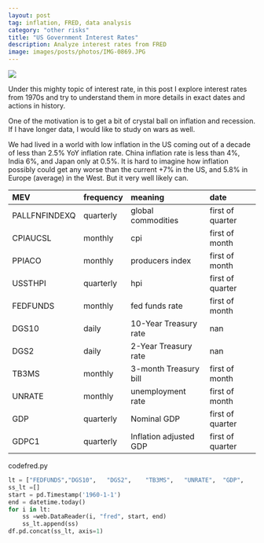```yaml
---
layout: post
tag: inflation, FRED, data analysis
category: "other risks"
title: "US Government Interest Rates"
description: Analyze interest rates from FRED
image: images/posts/photos/IMG-0869.JPG
---
```


![](/images/posts/photos/IMG-0869.jpg)

Under this mighty topic of interest rate, in this post I explore interest rates from 1970s and try to understand them in more details in exact dates and actions in history. 

One of the motivation is to get a bit of crystal ball on inflation and recession.  If I have longer data, I would like to study on wars as well.  

We had lived in a world with low inflation in the US coming out of a decade of less than 2.5% YoY inflation rate.  China inflation rate is less than 4%, India 6%, and Japan only at 0.5%.  It is hard to imagine how inflation possibly could get any worse than the current +7% in the US, and 5.8% in Europe (average) in the West.  But it very well likely can.   


<!-- print(tabulate(freq_tbl.iloc[:,:1], tablefmt="pipe", headers='keys')) -->


| MEV        | frequency   | meaning                | date                |
|:-----------|:------------|:--------------------|:--------------------|
| PALLFNFINDEXQ  | quarterly     | global commodities    | first of quarter |
| CPIAUCSL   | monthly     | cpi     | first of month      |
| PPIACO     | monthly     | producers index      | first of month      |
| USSTHPI    | quarterly   | hpi   | first of quarter    |
| FEDFUNDS   | monthly     | fed funds rate      | first of month      |
| DGS10      | daily       | 10-Year Treasury rate                | nan                 |
| DGS2      | daily       | 2-Year Treasury rate                | nan                 |
| TB3MS      | monthly     | 3-month Treasury bill      | first of month      |
| UNRATE     | monthly     | unemployment rate    | first of month      |
| GDP        | quarterly   | Nominal GDP    | first of quarter    |
| GDPC1      | quarterly   | Inflation adjusted GDP   | first of quarter    |

<!-- what's the cause of the disease,
how do we cure the disease?
what are the effects of the cure?
What are the side effects of it?
What if we don't cure it? -->
<div class="code-head"><span>code</span>fred.py</div> 

```python
lt = ["FEDFUNDS","DGS10",   "DGS2",    "TB3MS",   "UNRATE",  "GDP",     "GDPC1"]
ss_lt =[]
start = pd.Timestamp('1960-1-1')
end = datetime.today()
for i in lt:
    ss =web.DataReader(i, "fred", start, end)
    ss_lt.append(ss)
df.pd.concat(ss_lt, axis=1)
```

